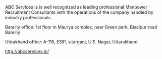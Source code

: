 ABC Services is is well recognized as leading professional Manpower Recruitment Consultants with the operations of the company handled by industry professionals.

Bareilly office: 1st floor in Maurya complex, near Green park, Bisalpur road Bareilly

Uttrakhand office: A-115, ESIP, sitarganj, U.S. Nagar, Uttarakhand

http://abcservices.in/
